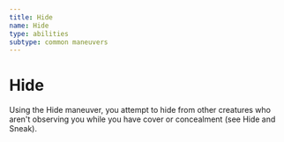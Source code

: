 ```yaml
---
title: Hide
name: Hide
type: abilities
subtype: common maneuvers
---
```


# Hide

Using the Hide maneuver, you attempt to hide from other creatures who aren't observing you while you have cover or concealment (see Hide and Sneak).
